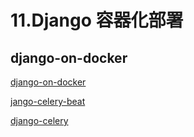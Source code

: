 # 11.Django 容器化部署

## django-on-docker

[django-on-docker](https://github.com/testdrivenio/django-on-docker)

[jango-celery-beat](https://github.com/testdrivenio/django-celery-beat)

[django-celery](https://github.com/testdrivenio/django-celery)
